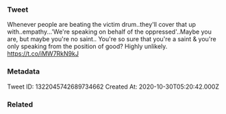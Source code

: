 ### Tweet
Whenever people are beating the victim drum..they'll cover that up with..empathy...'We're speaking on behalf of the oppressed'..Maybe you are, but maybe you're no saint.. You're so sure that you're a saint &amp; you're only speaking from the position of good? Highly unlikely. https://t.co/iMW7RkN9kJ

### Metadata
Tweet ID: 1322045742689734662
Created At: 2020-10-30T05:20:42.000Z

### Related

